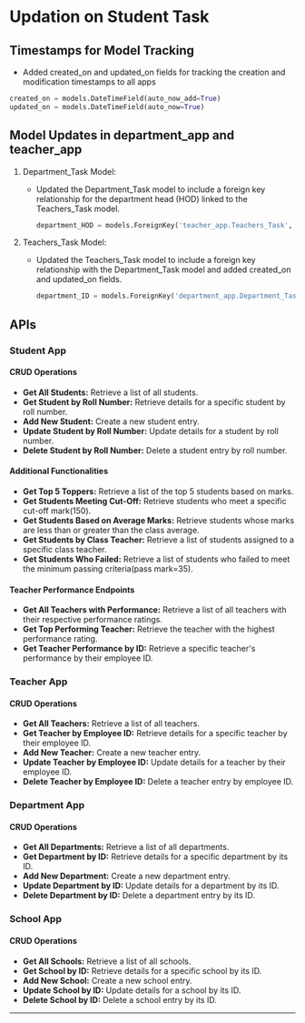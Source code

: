 # Updation on Student Task

## Timestamps for Model Tracking

* Added created_on and updated_on fields for tracking the creation and modification timestamps to all apps
```python
created_on = models.DateTimeField(auto_now_add=True)
updated_on = models.DateTimeField(auto_now=True)
```
## Model Updates in department_app and teacher_app

1. Department_Task Model:

    * Updated the Department_Task model to include a foreign key relationship for the department head (HOD) linked to the Teachers_Task model.
    
  
        ```python
        department_HOD = models.ForeignKey('teacher_app.Teachers_Task', on_delete=models.DO_NOTHING, null=True, blank=True)
        ```
2. Teachers_Task Model:

   * Updated the Teachers_Task model to include a foreign key relationship with the Department_Task model and added created_on and updated_on fields.
        ```python
        department_ID = models.ForeignKey('department_app.Department_Task', on_delete=models.DO_NOTHING, null=True, blank=True)
        
        ```
    


## APIs

### Student App 


#### CRUD Operations
- **Get All Students:** Retrieve a list of all students.
- **Get Student by Roll Number:** Retrieve details for a specific student by roll number.
- **Add New Student:** Create a new student entry.
- **Update Student by Roll Number:** Update details for a student by roll number.
- **Delete Student by Roll Number:** Delete a student entry by roll number.

#### Additional Functionalities
- **Get Top 5 Toppers:** Retrieve a list of the top 5 students based on marks.
- **Get Students Meeting Cut-Off:** Retrieve students who meet a specific cut-off mark(150).
- **Get Students Based on Average Marks:** Retrieve students whose marks are less than or greater than the class average.
- **Get Students by Class Teacher:** Retrieve a list of students assigned to a specific class teacher.
- **Get Students Who Failed:** Retrieve a list of students who failed to meet the minimum passing criteria(pass mark=35).

#### Teacher Performance Endpoints
- **Get All Teachers with Performance:** Retrieve a list of all teachers with their respective performance ratings.
- **Get Top Performing Teacher:** Retrieve the teacher with the highest performance rating.
- **Get Teacher Performance by ID:** Retrieve a specific teacher's performance by their employee ID.

### Teacher App 


#### CRUD Operations
- **Get All Teachers:** Retrieve a list of all teachers.
- **Get Teacher by Employee ID:** Retrieve details for a specific teacher by their employee ID.
- **Add New Teacher:** Create a new teacher entry.
- **Update Teacher by Employee ID:** Update details for a teacher by their employee ID.
- **Delete Teacher by Employee ID:** Delete a teacher entry by employee ID.

### Department App



#### CRUD Operations
- **Get All Departments:** Retrieve a list of all departments.
- **Get Department by ID:** Retrieve details for a specific department by its ID.
- **Add New Department:** Create a new department entry.
- **Update Department by ID:** Update details for a department by its ID.
- **Delete Department by ID:** Delete a department entry by its ID.

### School App

#### CRUD Operations
- **Get All Schools:** Retrieve a list of all schools.
- **Get School by ID:** Retrieve details for a specific school by its ID.
- **Add New School:** Create a new school entry.
- **Update School by ID:** Update details for a school by its ID.
- **Delete School by ID:** Delete a school entry by its ID.

---




